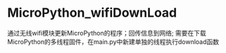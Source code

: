 # MicroPython_wifiDownLoad
通过无线wifi模块更新MicroPython的程序；回传信息到网络;
需要在下载MicroPython的多线程固件，在main.py中新建单独的线程执行download函数
